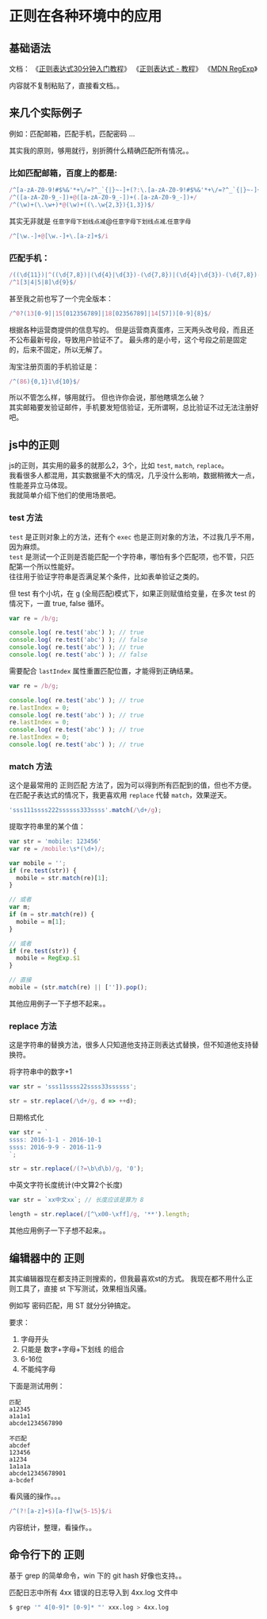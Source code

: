 # 正则在各种环境中的应用

## 基础语法

文档：
 《[正则表达式30分钟入门教程](http://www.jb51.net/tools/zhengze.html)》
 《[正则表达式 - 教程](http://www.runoob.com/regexp/regexp-tutorial.html)》
 《[MDN RegExp](https://developer.mozilla.org/en-US/docs/Web/JavaScript/Reference/Global_Objects/RegExp)》

内容就不复制粘贴了，直接看文档。。


## 来几个实际例子

例如：匹配邮箱，匹配手机，匹配密码 ...

其实我的原则，够用就行，别折腾什么精确匹配所有情况。。

### 比如匹配邮箱，百度上的都是:

``` js
/^[a-zA-Z0-9!#$%&'*+\/=?^_`{|}~-]+(?:\.[a-zA-Z0-9!#$%&'*+\/=?^_`{|}~-]+)*@(?:[a-zA-Z0-9](?:[a-zA-Z0-9-]*[a-zA-Z0-9])?\.)+[a-zA-Z0-9](?:[a-zA-Z0-9-]*[a-zA-Z0-9])?$/
/^([a-zA-Z0-9_-])+@([a-zA-Z0-9_-])+(.[a-zA-Z0-9_-])+/
/^(\w)+(\.\w+)*@(\w)+((\.\w{2,3}){1,3})$/
```

其实无非就是 `任意字母下划线点减`@`任意字母下划线点减`.`任意字母`

```js
/^[\w.-]+@[\w.-]+\.[a-z]+$/i
```


### 匹配手机：

```js
/((\d{11})|^((\d{7,8})|(\d{4}|\d{3})-(\d{7,8})|(\d{4}|\d{3})-(\d{7,8})-(\d{4}|\d{3}|\d{2}|\d{1})|(\d{7,8})-(\d{4}|\d{3}|\d{2}|\d{1}))$)/
/^1[3|4|5|8]\d{9}$/
```

甚至我之前也写了一个完全版本：

```js
/^0?(13[0-9]|15[012356789]|18[02356789]|14[57])[0-9]{8}$/
```

根据各种运营商提供的信息写的。
但是运营商真蛋疼，三天两头改号段，而且还不公布最新号段，导致用户验证不了。
最头疼的是小号，这个号段之前是固定的，后来不固定，所以无解了。

淘宝注册页面的手机验证是：

```js
/^(86){0,1}1\d{10}$/
```

所以不管怎么样，够用就行。
但也许你会说，那他瞎填怎么破？  
其实邮箱要发验证邮件，手机要发短信验证，无所谓啊，总比验证不过无法注册好吧。



## js中的正则

js的正则，其实用的最多的就那么2，3个，比如 `test`, `match`, `replace`。  
我看很多人都混用，其实数据量不大的情况，几乎没什么影响，数据稍微大一点，性能差异立马体现。  
我就简单介绍下他们的使用场景吧。

### test 方法

`test` 是正则对象上的方法，还有个 `exec` 也是正则对象的方法，不过我几乎不用，因为麻烦。  
`test` 是测试一个正则是否能匹配一个字符串，哪怕有多个匹配项，也不管，只匹配第一个所以性能好。  
往往用于验证字符串是否满足某个条件，比如表单验证之类的。

但 test 有个小坑，在 g (全局匹配)模式下，如果正则赋值给变量，在多次 test 的情况下，一直 true, false 循环。

```js
var re = /b/g;

console.log( re.test('abc') ); // true
console.log( re.test('abc') ); // false
console.log( re.test('abc') ); // true
console.log( re.test('abc') ); // false
```

需要配合 `lastIndex` 属性重置匹配位置，才能得到正确结果。

```js
var re = /b/g;

console.log( re.test('abc') ); // true
re.lastIndex = 0;
console.log( re.test('abc') ); // true
re.lastIndex = 0;
console.log( re.test('abc') ); // true
re.lastIndex = 0;
console.log( re.test('abc') ); // true
```


### match 方法

这个是最常用的 正则匹配 方法了，因为可以得到所有匹配到的值，但也不方便。  
在匹配子表达式的情况下，我更喜欢用 `replace` 代替 `match`，效果逆天。

```js
'sss111ssss222ssssss333ssss'.match(/\d+/g);
```

提取字符串里的某个值：

```js
var str = 'mobile: 123456'
var re = /mobile:\s*(\d+)/;

var mobile = '';
if (re.test(str)) {
  mobile = str.match(re)[1];
}

// 或者 
var m;
if (m = str.match(re)) {
  mobile = m[1];
}

// 或者
if (re.test(str)) {
  mobile = RegExp.$1
}

// 直接
mobile = (str.match(re) || ['']).pop();
```


其他应用例子一下子想不起来。。


### replace 方法

这是字符串的替换方法，很多人只知道他支持正则表达式替换，但不知道他支持替换符。

将字符串中的数字+1

```js
var str = 'sss11ssss22ssss33ssssss';

str = str.replace(/\d+/g, d => ++d);
```

日期格式化

```js
var str = `
ssss: 2016-1-1 - 2016-10-1
ssss: 2016-9-9 - 2016-11-9
`;

str = str.replace(/(?=\b\d\b)/g, '0');
```

中英文字符长度统计(中文算2个长度)

```js
var str = `xx中文xx`; // 长度应该是算为 8

length = str.replace(/[^\x00-\xff]/g, '**').length;
```

其他应用例子一下子想不起来。。



## 编辑器中的 **正则**

其实编辑器现在都支持正则搜索的，但我最喜欢st的方式。
我现在都不用什么正则工具了，直接 st 下写测试，效果相当风骚。

例如写 密码匹配，用 ST 就分分钟搞定。

要求：

1. 字母开头
1. 只能是 数字+字母+下划线 的组合
1. 6-16位
1. 不能纯字母

下面是测试用例：

```
匹配
a12345
a1a1a1
abcde1234567890

不匹配
abcdef
123456
a1234
1a1a1a
abcde12345678901
a-bcdef
```

看风骚的操作。。。

``` js
/^(?![a-z]+$)[a-f]\w{5-15}$/i
```

内容统计，整理，看操作。。


## 命令行下的 正则

基于 grep 的简单命令，win 下的 git hash 好像也支持。。

匹配日志中所有 4xx 错误的日志导入到 4xx.log 文件中

``` sh
$ grep '" 4[0-9]* [0-9]* "' xxx.log > 4xx.log
```

